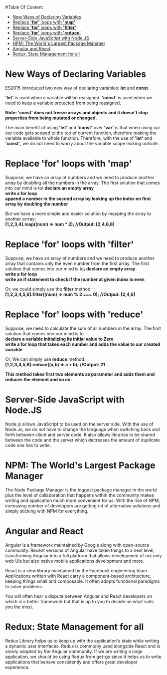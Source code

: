 #Table Of Content
- [New Ways of Declaring Variables](#new-ways-of-declaring-variables)
- [Replace **'for'** loops with **'map'**](#replace-for-loops-with-map)
- [Replace **'for'** loops with **'filter'**](#replace-for-loops-with-filter)
- [Replace **'for'** loops with **'reduce'**](#replace-for-loops-with-reduce)
- [Server-Side JavaScript with Node.JS](#server-side-javascript-with-nodejs)
- [NPM: The World's Largest Package Manager](#npm-the-worlds-largest-package-manager)
- [Angular and React](#angular-and-react)
- [Redux: State Management for all](#redux-state-management-for-all)



# New Ways of Declaring Variables

ES2015 introduced two new way of declaring variables: **let** and **const**.

**'let'** is used when a variable will be reasigned.
**'const'** is used when we need to keep a variable protected from being reasigned.

**Note: 'const' does not freeze arrays and objects and it doesn't stop properties from being mutated or changed.**

The main benefit of using **'let'** and **'const'** over **'var'** is that when using var our code gets scoped to the top of current function, therefore making the variable available to whole function. Therefore, with the use of **'let'** and **'const'**, we do not need to worry about the variable scope leaking outside.

# Replace **'for'** loops with **'map'**

Suppose, we have an array of numbers and we need to produce another array by doubling all the numbers in the array.
The first solution that comes into our mind is to\ 
**declare an empty array**\
**write a for loop**\
**append a number in the second array by looking up the index on first array by doubling the number**

But we have a more simple and easier solution by mapping the array to another arrray:\
**[1,2,3,4].map((num) => num * 2); //Output: [2,4,6,8]**

# Replace **'for'** loops with **'filter'**

Suppose, we have an array of numbers and we need to produce another array that contains only the even number from the first array.
The first solution that comes into our mind is to\ 
**declare an empty array**\
**write a for loop**\
**write an if statement to check if the number at given index is even**

Or, we could simply use the **filter** method:\
**[1,2,3,4,5,6].filter((num) => num % 2 === 0); //Output: [2,4,6]**


# Replace **'for'** loops with **'reduce'**
Suppose, we need to calculate the sum of all numbers in the array.
The first solution that comes into our mind is to\
**declare a variable initializing its initial value to Zero**\
**write a for loop that takes each number and adds the value to our created variable**

Or, We can simply use **reduce** method:\
**[1,2,3,4,5,6].reduce((a,b) => a + b); //Output: 21**

**This method takes first two elements as parameter and adds them and reduces the element and so on.**

# Server-Side JavaScript with Node.JS 
Node.js allows JavaScript to be used on the server side. With the use of Node.Js, we do not have to change the language when switching back and forth between client and server code. It also allows libraries to be shared between the code and the server which decreases the amount of duplicate code one has to write.

# NPM: The World's Largest Package Manager
The Node Package Manager is the biggest package manager in the world plus the level of collaboration that happens within the community makes writing and application much more convenient for us. With the rise of NPM, increasing number of developers are getting rid of alternative solutions and simply sticking with NPM for everything.

# Angular and React
Angular is a framework maintained by Google along with open-source community. Recent versions of Angular have taken things to a next level, transforming Angular into a full platform that allows development of not only web UIs but also native mobile applications development and more.

React is a view library maintained by the Facebook engineering team. Applications written with React carry a component-based architecture, keeping things small and composable. It often adopts functional paradigms to solve problems.

You will often hear a dispute between Angular and React developers on which is a better framework but that is up to you to decide on what suits you the most.

# Redux: State Management for all
Redux Library helps us to keep up with the application's state while writing a dynamic user interfaces. Redux is commonly used alongside React and is slowly adopted by the Angular community. If we are writing a large application, we should be using Redux from get-go since it helps us to write applications that behave consistently and offers great developer experience.
